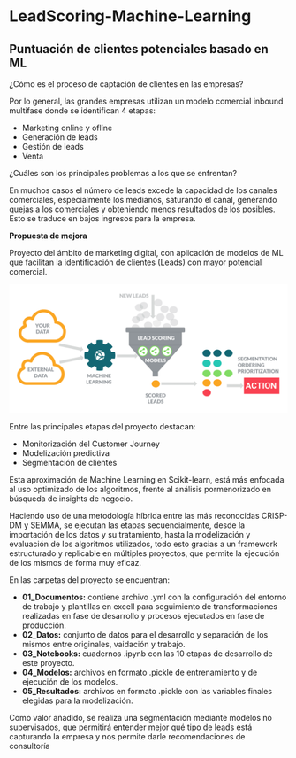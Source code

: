 # LeadScoring-Machine-Learning
## Puntuación de clientes potenciales basado en ML

¿Cómo es el proceso de captación de clientes en las empresas?

Por lo general, las grandes empresas utilizan un modelo comercial inbound multifase donde se identifican 4 etapas:
 * Marketing online y ofline
 * Generación de leads
 * Gestión de leads
 * Venta


¿Cuáles son los principales problemas a los que se enfrentan?

En muchos casos el número de leads excede la capacidad de los canales comerciales, especialmente los medianos, saturando el canal, generando quejas a los comerciales y obteniendo menos resultados de los posibles. Esto se traduce en bajos ingresos para la empresa.


**Propuesta de mejora**

Proyecto del ámbito de marketing digital, con aplicación de modelos de ML que facilitan la identificación de clientes (Leads) con mayor potencial comercial.

<img width="599" alt="Proceso que genera Lead Scoring" src= "https://github.com/jorgeariasm/LeadScoring---Machine-Learning/blob/main/predictive_lead_scoring.png">

Entre las principales etapas del proyecto destacan:

  * Monitorización del Customer Journey
  * Modelización predictiva
  * Segmentación de clientes

Esta aproximación de Machine Learning en Scikit-learn, está más enfocada al uso optimizado de los algoritmos, frente al análisis pormenorizado en búsqueda de insights de negocio. 

Haciendo uso de una metodología híbrida entre las más reconocidas CRISP-DM y SEMMA, se ejecutan las etapas secuencialmente, desde la importación de los datos
y su tratamiento, hasta la modelización y evaluación de los algoritmos utilizados, todo esto gracias a un framework estructurado y replicable en múltiples proyectos, que permite la ejecución de los mísmos de forma muy eficaz.

En las carpetas del proyecto se encuentran:

  * **01_Documentos:** contiene archivo .yml con la configuración del entorno de trabajo y plantillas en excell para seguimiento de transformaciones realizadas en fase de desarrollo
     y procesos ejecutados en fase de producción.
  * **02_Datos:** conjunto de datos para el desarrollo y separación de los mismos entre originales, vaidación y trabajo.
  * **03_Notebooks:** cuadernos .ipynb con las 10 etapas de desarrollo de este proyecto.
  * **04_Modelos:** archivos en formato .pickle de entrenamiento y de ejecución de los modelos.
  * **05_Resultados:** archivos en formato .pickle con las variables finales elegidas para la modelización.


Como valor añadido, se realiza una segmentación mediante modelos no supervisados,  que permitirá entender mejor qué tipo de leads está capturando la empresa y 
nos permite darle recomendaciones de consultoría
